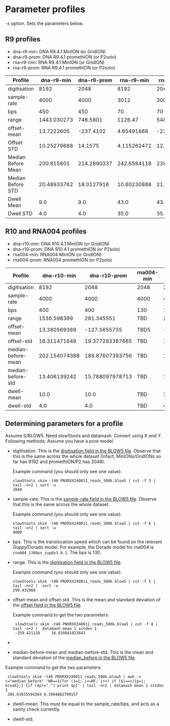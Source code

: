 # Parameter profiles

-x option. Sets the parameters below.

## R9 profiles

- dna-r9-min: DNA R9.4.1 MinION (or GridION)
- dna-r9-prom: DNA R9.4.1 promethION (or P2solo)
- rna-r9-min: RNA R9.4.1 MinION (or GridION)
- rna-r9-prom:  RNA R9.4.1 promethION (or P2solo)

| Profile              | dna-r9-min   | dna-r9-prom   | rna-r9-min   | rna-r9-prom   |
|----------------------|--------------|---------------|--------------|---------------|
| digitisation         | 8192         | 2048          | 8192         | 2048          |
| sample-rate          | 4000         | 4000          | 3012         | 3000          |
| bps                  | 450          | 450           | 70           | 70            |
| range                | 1443.030273  | 748.5801      | 1126.47      | 548.788269    |
| offset-mean          | 13.7222605   | -237.4102     | 4.65491888   | -231.9440589  |
| Offset STD           | 10.25279688  | 14.1575       | 4.115262472  | 12.87185278   |
| Median Before Mean   | 200.815801   | 214.2890337   | 242.6584118  | 238.5286796   |
| Median Before STD    | 20.48933762  | 18.0127916    | 10.60230888  | 21.1871794    |
| Dwell Mean           | 9.0          | 9.0           | 43.0         | 43.0          |
| Dwell STD            | 4.0          | 4.0           | 35.0         | 35.0          |


## R10 and RNA004 profiles

- dna-r10-min:  DNA R10.4.1 MinION (or GridION)
- dna-r10-prom: DNA R10.4.1 promethION (or P2solo)
- rna004-min: RNA004 MinION (or GridION)
- rna004-prom: RNA004 promethION (or P2solo)

| Profile             | dna-r10-min   | dna-r10-prom   | rna004-min   | rna004-prom   |
|---------------------|---------------|-----------------|--------------|---------------|
| digitisation        | 8192          | 2048            | 2048         | 2048          |
| sample-rate         | 4000          | 4000            | 4000         | 4000          |
| bps                 | 400           | 400             | 130          | 130           |
| range               | 1536.598389   | 281.345551      | TBD  | 299.432068    |
| offset-mean         | 13.380569389  | -127.5655735    | TBD5 | -259.421128  |
| offset-std         | 16.311471649  | 19.377283387665 | TBD | 16.010841823643 |
| median-before-mean  | 202.154074388 | 189.87607393756 | TBD | 189.87607393756 |
| median-before-std   | 13.406139242  | 15.788097978713 | TBD | 15.788097978713 |
| dwell-mean          | 10.0          | 10.0            | TBD         | 31.0          |
| dwell-std           | 4.0           | 4.0             | TBD          | 4.0           |

## Determining parameters for a profile

Assume S/BLOW5. Need slow5tools and datamash.
Convert using X and Y. Following methods:
Assume you have a pore model.


- digitisation. This is the [digitisation field in the BLOW5 file](https://hasindu2008.github.io/slow5specs/summary). Observe that this is the same across the whole dataset (Infact, MinIONs/GridIONs so far has 8192 and promethION/P2 has 2048).

  Example command (you should only see one value):
  ```
  slow5tools skim -t40 PNXRXX240011_reads_500k.blow5 | cut -f 3 | tail -n+2 | sort -u
  2048
  ```

- sample-rate. This is the [sample-rate field in the BLOW5 file](https://hasindu2008.github.io/slow5specs/summary). Observe that this is the same across the whole dataset.

  Example command (you should only see one value):
  ```
  slow5tools skim -t40 PNXRXX240011_reads_500k.blow5 | cut -f 6 | tail -n+2 | sort -u
  4000
  ```

- bps. This is the translocation speed which can be found on the relevant Guppy/Dorado model. For example, the Dorado model for rna004 is `rna004_130bps_sup@v3.0.1`. The bps is 130.

- range. This is the [digitisation field in the BLOW5 file](https://hasindu2008.github.io/slow5specs/summary).

  Example command (you should only see one value):
  ```
  slow5tools skim -t40 PNXRXX240011_reads_500k.blow5 | cut -f 5 | tail -n+2 |  sort -u
  299.432068
  ```

- offset-mean and offset-std. This is the mean and standard deviation of the [offset field in the BLOW5 file](https://hasindu2008.github.io/slow5specs/summary).

  Example command to get the two parameters:
  ```
   slow5tools skim -t40 PNXRXX240011_reads_500k.blow5 | cut -f 4 | tail -n+2 |  datamash mean 1 sstdev 1
   -259.421128     16.010841823643
  ```

-
- median-before-mean and median-before-std. This is the mean and standard deviation of the [median_before in the BLOW5 file](https://hasindu2008.github.io/slow5specs/summary).

Example command to get the two parameters:
 ```
  slow5tools skim -t40 PNXRXX240011_reads_500k.blow5 | awk -v c="median_before" 'NR==1{for (i=1; i<=NF; i++) if ($i==c){p=i; break};} {if ($p!=".") print $p}' | tail -n+2 | datamash mean 1 sstdev 1
  205.63935594369 8.3994882799157
 ```

- dwell-mean. This must be equal to the sample_rate/bps, and acts as a sanity check currently.

- dwell-std.

